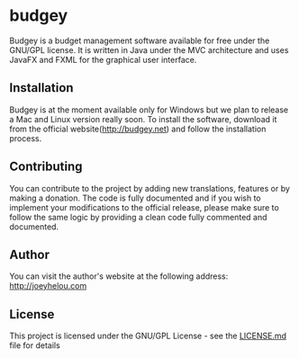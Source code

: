# budgey

Budgey is a budget management software available for free under the GNU/GPL license. It is written in Java under the MVC architecture and uses JavaFX and FXML for the graphical user interface.


## Installation

Budgey is at the moment available only for Windows but we plan to release a Mac and Linux version really soon.
To install the software, download it from the official website(http://budgey.net) and follow the installation process.

## Contributing

You can contribute to the project by adding new translations, features or by making a donation.
The code is fully documented and if you wish to implement your modifications to the official release, please make sure to follow the same logic by providing a clean code fully commented and documented.

## Author

You can visit the author's website at the following address: http://joeyhelou.com

## License

This project is licensed under the GNU/GPL License - see the [LICENSE.md](LICENSE.md) file for details
